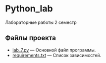 # Python_lab

Лабораторные работы 2 семестр

## Файлы проекта
- [lab_7.py](https://github.com/fmarria/python_lab/blob/master/lab_7/lab_7.py) — Основной файл программы.
- [requirements.txt](https://github.com/fmarria/python_lab/blob/master/requirements.txt) — Список зависимостей.

